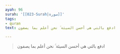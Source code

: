 ```yaml
---
ayah: 96
surah: '[[023-Surah|سورة]]'
tags:
- quran
text: ادفع بالتي هي أحسن السيئة ۚ نحن أعلم بما يصفون

---
```

> ادفع بالتي هي أحسن السيئة ۚ نحن أعلم بما يصفون
